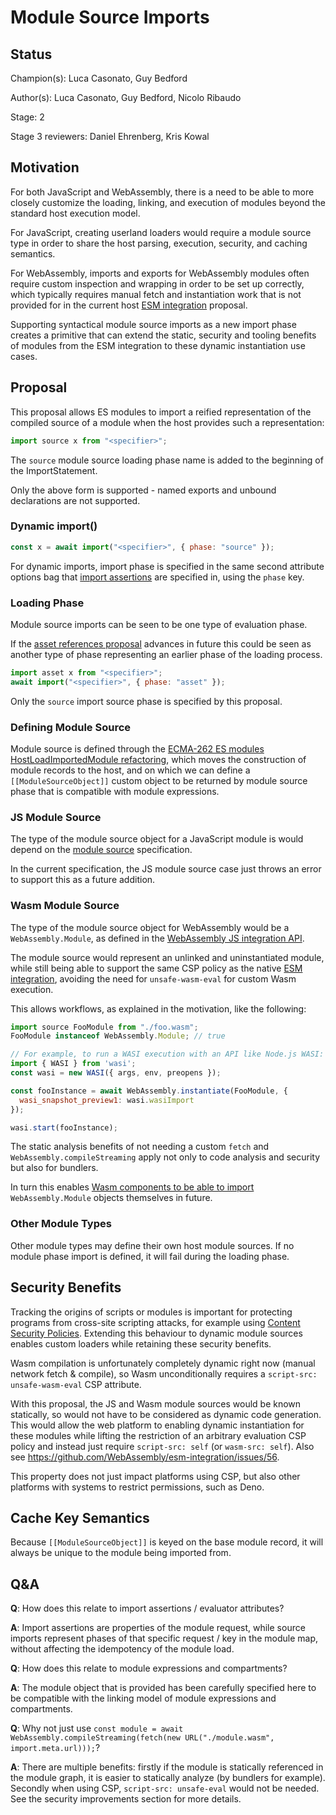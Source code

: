 # Module Source Imports

## Status

Champion(s): Luca Casonato, Guy Bedford

Author(s): Luca Casonato, Guy Bedford, Nicolo Ribaudo

Stage: 2

Stage 3 reviewers: Daniel Ehrenberg, Kris Kowal

## Motivation

For both JavaScript and WebAssembly, there is a need to be able to more closely
customize the loading, linking, and execution of modules beyond the standard
host execution model.

For JavaScript, creating userland loaders would require a module source type
in order to share the host parsing, execution, security, and caching semantics.

For WebAssembly, imports and exports for WebAssembly modules often require custom
inspection and wrapping in order to be set up correctly, which typically requires
manual fetch and instantiation work that is not provided for in the current host
[ESM integration][wasm-esm] proposal.

Supporting syntactical module source imports as a new import phase creates a
primitive that can extend the static, security and tooling benefits of modules
from the ESM integration to these dynamic instantiation use cases.

## Proposal

This proposal allows ES modules to import a reified representation of the
compiled source of a module when the host provides such a representation:

```js
import source x from "<specifier>";
```

The `source` module source loading phase name is added to the beginning of the
ImportStatement.

Only the above form is supported - named exports and unbound declarations are
not supported.

### Dynamic import()

```js
const x = await import("<specifier>", { phase: "source" });
```

For dynamic imports, import phase is specified in the same second
attribute options bag that [import assertions]() are specified in, using the
`phase` key.

### Loading Phase

Module source imports can be seen to be one type of evaluation phase.

If the [asset references proposal][] advances in future this could be seen
as another type of phase representing an earlier phase of the loading process.

```js
import asset x from "<specifier>";
await import("<specifier>", { phase: "asset" });
```

Only the `source` import source phase is specified by this proposal.

### Defining Module Source

Module source is defined through the [ECMA-262 ES modules HostLoadImportedModule refactoring][],
which moves the construction of module records to the host, and on which we can define a
`[[ModuleSourceObject]]` custom object to be returned by module source phase that is compatible
with module expressions.

### JS Module Source

The type of the module source object for a JavaScript module is would depend
on the [module source][] specification.

In the current specification, the JS module source case just throws an error
to support this as a future addition.

### Wasm Module Source

The type of the module source object for WebAssembly would be a
`WebAssembly.Module`, as defined in the [WebAssembly JS integration
API][wasm-js-api].

The module source would represent an unlinked and uninstantiated module, while
still being able to support the same CSP policy as the native [ESM
integration][wasm-esm], avoiding the need for `unsafe-wasm-eval` for custom Wasm
execution.

This allows workflows, as explained in the motivation, like the following:

```js
import source FooModule from "./foo.wasm";
FooModule instanceof WebAssembly.Module; // true

// For example, to run a WASI execution with an API like Node.js WASI:
import { WASI } from 'wasi';
const wasi = new WASI({ args, env, preopens });

const fooInstance = await WebAssembly.instantiate(FooModule, {
  wasi_snapshot_preview1: wasi.wasiImport
});

wasi.start(fooInstance);
```

The static analysis benefits of not needing a custom `fetch` and
`WebAssembly.compileStreaming` apply not only to code analysis and security
but also for bundlers.

In turn this enables [Wasm components to be able to import][]
`WebAssembly.Module` objects themselves in future.

### Other Module Types

Other module types may define their own host module sources. If no module phase import
is defined, it will fail during the loading phase.

## Security Benefits

Tracking the origins of scripts or modules is important for protecting programs
from cross-site scripting attacks, for example using [Content Security
Policies][CSP]. Extending this behaviour to dynamic module sources enables
custom loaders while retaining these security benefits.

Wasm compilation is unfortunately completely dynamic right now (manual network
fetch & compile), so Wasm unconditionally requires a
`script-src: unsafe-wasm-eval` CSP attribute.

With this proposal, the JS and Wasm module sources would be known statically,
so would not have to be considered as dynamic code generation. This would allow
the web platform to enabling dynamic instantiation for these modules while
lifting the restriction of an arbitrary evaluation CSP policy and instead just
require `script-src: self` (or `wasm-src: self`). Also see
https://github.com/WebAssembly/esm-integration/issues/56.

This property does not just impact platforms using CSP, but also other platforms
with systems to restrict permissions, such as Deno.

## Cache Key Semantics

Because `[[ModuleSourceObject]]` is keyed on the base module record, it will always
be unique to the module being imported from.

## Q&A

**Q**: How does this relate to import assertions / evaluator attributes?

**A**: Import assertions are properties of the module request, while source imports
represent phases of that specific request / key in the module map, without affecting
the idempotency of the module load.

**Q**: How does this relate to module expressions and compartments?

**A**: The module object that is provided has been carefully specified here to be
compatible with the linking model of module expressions and compartments.

**Q**: Why not just use `const module = await
WebAssembly.compileStreaming(fetch(new URL("./module.wasm",
import.meta.url)));`?

**A**: There are multiple benefits: firstly if the module is statically
referenced in the module graph, it is easier to statically analyze (by bundlers
for example). Secondly when using CSP, `script-src: unsafe-eval` would not be
needed. See the security improvements section for more details.

[CSP]:
    https://developer.mozilla.org/en-US/docs/Web/HTTP/Headers/Content-Security-Policy
[ECMA-262 ES modules HostLoadImportedModule refactoring]:
    https://github.com/tc39/ecma262/pull/2905
[Wasm components to be able to import]:
    https://github.com/WebAssembly/component-model/blob/main/design/mvp/Explainer.md#ESM-integration
[Wasm module object]:
    https://webassembly.github.io/spec/js-api/index.html#modules
[asset references proposal]: https://github.com/tc39/proposal-asset-references
[compartments]: https://github.com/tc39/proposal-compartments
[import assertions]: https://github.com/tc39/proposal-import-assertions/
[module-linking]:
    https://github.com/WebAssembly/module-linking/blob/main/proposals/module-linking/Binary.md#import-section-updates
[module expressions]: https://github.com/tc39/proposal-module-expressions
[module source]: https://github.com/tc39/proposal-compartments/blob/master/0-module-and-module-source.md#modulesource
[wasm-js-api]: https://webassembly.github.io/spec/js-api/#modules
[wasm-esm]:
    https://github.com/WebAssembly/esm-integration/tree/master/proposals/esm-integration
